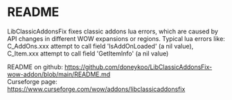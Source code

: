 
# README
LibClassicAddonsFix fixes classic addons lua errors, which are caused by API changes in different WOW expansions or regions. Typical lua errors like: C_AddOns.xxx attempt to call field 'IsAddOnLoaded' (a nil value), C_Item.xxx attempt to call field 'GetItemInfo' (a nil value)

README on github:   https://github.com/doneykoo/LibClassicAddonsFix-wow-addon/blob/main/README.md  
Curseforge page:    https://www.curseforge.com/wow/addons/libclassicaddonsfix


